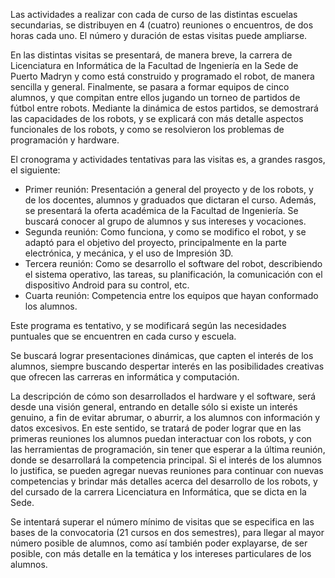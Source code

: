 Las actividades a realizar con cada de curso de las distintas escuelas secundarias, se distribuyen en 4 (cuatro) reuniones o encuentros, de dos horas cada uno. El número y duración de estas visitas puede ampliarse.

En las distintas visitas se presentará, de manera breve, la carrera de Licenciatura en Informática de la Facultad de Ingeniería en la Sede de Puerto Madryn y como está construido y programado el robot, de manera sencilla y general. Finalmente, se pasara a formar equipos de cinco alumnos, y que compitan entre ellos jugando un torneo de partidos de fútbol entre robots. Mediante la dinámica de estos partidos, se demostrará las capacidades de los robots, y se explicará con más detalle aspectos funcionales de los robots, y como se resolvieron los problemas de programación y hardware.

El cronograma y actividades tentativas para las visitas es, a grandes rasgos, el siguiente:
* Primer reunión: Presentación a general del proyecto y de los robots, y de los docentes, alumnos y graduados que dictaran el curso. Además, se presentará la oferta académica de la Facultad de Ingeniería. Se buscará conocer al grupo de alumnos y sus intereses y vocaciones.
* Segunda reunión: Como funciona, y como se modifico el robot, y se adaptó para el objetivo del proyecto, principalmente en la parte electrónica, y mecánica, y el uso de Impresión 3D.
* Tercera reunión: Como se desarrollo el software del robot, describiendo el sistema operativo, las tareas, su planificación, la comunicación con el dispositivo Android para su control, etc.
* Cuarta reunión: Competencia entre los equipos que hayan conformado los alumnos.

Este programa es tentativo, y se modificará según las necesidades puntuales que se encuentren en cada curso y escuela. 

Se buscará lograr presentaciones dinámicas, que capten el interés de los alumnos, siempre buscando despertar interés en las posibilidades creativas que ofrecen las carreras en informática y computación. 

La descripción de cómo son desarrollados el hardware y el software, será desde una visión general, entrando en detalle sólo si existe un interés genuino, a fin de evitar abrumar, o aburrir, a los alumnos con información y datos excesivos. En este sentido, se tratará de poder lograr que en las primeras reuniones los alumnos puedan interactuar con los robots, y con las herramientas de programación, sin tener que esperar a la última reunión, donde se desarrollará la competencia principal. Si el interés de los alumnos lo justifica, se pueden agregar nuevas reuniones para continuar con nuevas competencias y brindar más detalles acerca del desarrollo de los robots, y del cursado de la carrera Licenciatura en Informática, que se dicta en la Sede.

Se intentará superar el número mínimo de visitas que se especifica en las bases de la convocatoria (21 cursos en dos semestres), para llegar al mayor número posible de alumnos, como así también poder explayarse, de ser posible, con más detalle en la temática y los intereses particulares de los alumnos.
